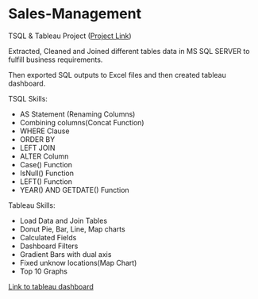 # Sales-Management
TSQL &amp; Tableau Project (<a href="https://ektamanvarportfolio.wordpress.com/sales-management/">Project Link</a>)

Extracted, Cleaned and Joined different tables data in MS SQL SERVER to fulfill business requirements.

Then exported SQL outputs to Excel files and then created tableau dashboard.

TSQL Skills:
<ul>
	<li>AS Statement (Renaming Columns)</li>
	<li>Combining columns(Concat Function)</li>
	<li>WHERE Clause</li>
	<li>ORDER BY</li>
	<li>LEFT JOIN</li>
	<li>ALTER Column</li>
	<li>Case() Function</li>
	<li>IsNull() Function</li>
	<li>LEFT() Function</li>
	<li>YEAR() AND GETDATE() Function</li>
</ul>

Tableau Skills:
<ul>
	<li>Load Data and Join Tables</li>
	<li>Donut Pie, Bar, Line, Map charts</li>
	<li>Calculated Fields</li>
	<li>Dashboard Filters</li>
	<li>Gradient Bars with dual axis</li>
	<li>Fixed unknow locations(Map Chart)</li>
	<li>Top 10 Graphs</li>
</ul>



<a href="https://public.tableau.com/app/profile/ekta.manvar/viz/SalesOverview_16424445193860/Dashboard1" target="_blank">Link to tableau dashboard</a>



